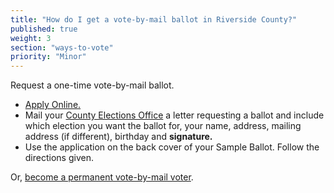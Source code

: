 ```yaml
---
title: "How do I get a vote-by-mail ballot in Riverside County?"
published: true
weight: 3
section: "ways-to-vote"
priority: "Minor"
---
```


Request a one-time vote-by-mail ballot.  
- [Apply Online.](https://www.voteinfo.net/vbm/vbm.html)  
- Mail your [County Elections Office](#section-election-office-contact) a letter requesting a ballot and include which election you want the ballot for, your name, address, mailing address (if different), birthday and **signature.**  
- Use the application on the back cover of your Sample Ballot. Follow the directions given.  

Or, [become a permanent vote-by-mail voter](http://www.voteinfo.net/docs/vfcf_eng.pdf).  
